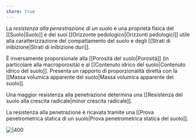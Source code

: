 ```yaml
---
share: true
---
```

La *resistenza alla penestrazione di un suolo* è una proprietà fisica del [[Suolo|Suolo]] e dei suoi [[Orizzonte pedologico|Orizzonti pedologici]] utile alla caratterizzazione del compattamento del suolo e degli [[Strati di inibizione|Strati di inibizione duri]].

È inversamente proporsionale alla [[Porosità del suolo|Porosità]] (in particolare alla macroporosità) e al [[Contenuto idrico del suolo|Contenuto idrico del suolo]].
Presenta un rapporto di proporzionalità diretta con la [[Massa volumica apparente del suolo|Massa volumica apparente del suolo]].

Una maggior resistenza alla penetrazione determina una [[Resistenza del suolo alla crescita radicale|minor crescita radicale]].

La resistenza alla penetrazione è ricavata tramite una [[Prova penetrometrica statica di un suolo|Prova penetrometrica statica del suolo]].

![|400](fd22f079fa1a5efcd5bc5a2803c8a0cf_MD5%201.png)